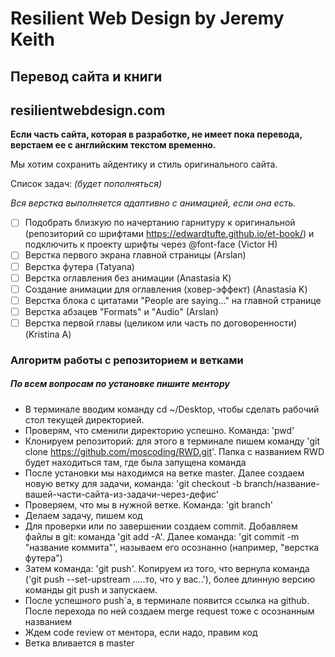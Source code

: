 # Resilient Web Design by Jeremy Keith

## Перевод сайта и книги
## resilientwebdesign.com

**Если часть сайта, которая в разработке, не имеет пока перевода, верстаем ее с английским текстом временно.**

Мы хотим сохранить айдентику и стиль оригинального сайта.

Список задач: *(будет пополняться)*

*Вся верстка выполняется адаптивно с анимацией, если она есть.*

- [ ] Подобрать близкую по начертанию гарнитуру к оригинальной (репозиторий со шрифтами https://edwardtufte.github.io/et-book/) и подключить к проекту шрифты через @font-face (Victor H)
- [ ] Верстка первого экрана главной страницы (Arslan)
- [ ] Верстка футера (Tatyana)
- [ ] Верстка оглавления без анимации (Anastasia K)
- [ ] Создание анимации для оглавления (ховер-эффект) (Anastasia K)
- [ ] Верстка блока с цитатами "People are saying…" на главной странице
- [ ] Верстка абзацев "Formats" и "Audio" (Arslan)
- [ ] Верстка первой главы (целиком или часть по договоренности) (Kristina A)

### Алгоритм работы с репозиторием и ветками
##### По всем вопросам по установке пишите ментору 

- В терминале вводим команду cd ~/Desktop, чтобы сделать рабочий стол текущей директорией.
- Проверям, что сменили директорию успешно. Команда: 'pwd'
- Клонируем репозиторий: для этого в терминале пишем команду 'git clone https://github.com/moscoding/RWD.git'. Папка с названием RWD будет находиться там, где была запущена команда 
- После установки мы находимся на ветке master. Далее создаем новую ветку для задачи, команда: 'git checkout -b branch/название-вашей-части-сайта-из-задачи-через-дефис'
- Проверяем, что мы в нужной ветке. Команда: 'git branch'
- Делаем задачу, пишем код
- Для проверки или по завершении создаем commit. Добавляем файлы в git: команда 'git add -A'. Далее команда: 'git commit -m "название коммита"', называем его осознанно (например, "верстка футера")
- Затем команда: 'git push'. Копируем из того, что вернула команда ('git push --set-upstream .....то, что у вас..'), более длинную версию команды git push и запускаем.
- После успешного push`a, в терминале появится ссылка на github. После перехода по ней создаем merge request тоже с осознанным названием 
- Ждем code review от ментора, если надо, правим код 
- Ветка вливается в master